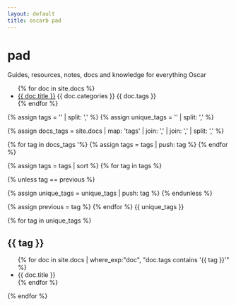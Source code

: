 ```yaml
---
layout: default
title: oscarb pad
---
```


# pad
Guides, resources, notes, docs and knowledge for everything Oscar 

<ul>
{% for doc in site.docs %}
<li><a href=".{{ doc.url }}">{{ doc.title }}</a> {{ doc.categories }} {{ doc.tags }}
</li>
{% endfor %}
</ul>

<!-- Create empty arrays -->
{% assign tags = '' | split: ',' %}
{% assign unique_tags = '' | split: ',' %}

<!-- Map and flatten -->
{% assign docs_tags =  site.docs | map: 'tags' | join: ',' | join: ',' | split: ',' %}


<!-- Push to tags -->
{% for tag in docs_tags '%}
  {% assign tags = tags | push: tag %}
{% endfor %}


<!-- Uniq -->
{% assign tags = tags | sort %}
{% for tag in tags %}

<!-- If not equal to previous then it must be unique as sorted -->
{% unless tag == previous %}

<!-- Push to unique_tags -->
{% assign unique_tags = unique_tags | push: tag %}
{% endunless %}

{% assign previous = tag %}
{% endfor %}
{{ unique_tags }}<br/>

{% for tag in unique_tags %}
<h2>{{ tag }}</h2>

<ul>
{% for doc in site.docs | where_exp:"doc", "doc.tags contains '{{ tag }}'" %}
<li>{{ doc.title }}</li>
{% endfor %}
</ul>

{% endfor %}
